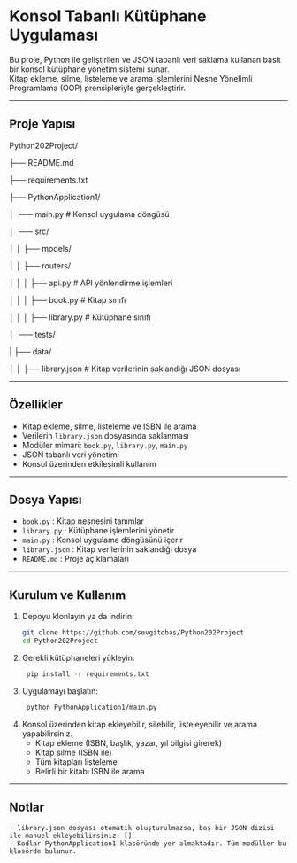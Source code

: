 ﻿# Konsol Tabanlı Kütüphane Uygulaması

Bu proje, Python ile geliştirilen ve JSON tabanlı veri saklama kullanan basit bir konsol kütüphane yönetim sistemi sunar.  
Kitap ekleme, silme, listeleme ve arama işlemlerini Nesne Yönelimli Programlama (OOP) prensipleriyle gerçekleştirir.

---

## Proje Yapısı

Python202Project/ 

├── README.md 

├── requirements.txt 

├── PythonApplication1/ 

│ ├── main.py				 # Konsol uygulama döngüsü

│ ├── src/

│ │ ├── models/

│ │ ├── routers/

│ │ │ ├── api.py             # API yönlendirme işlemleri

│ │ │ ├── book.py            # Kitap sınıfı

│ │ │ ├── library.py         # Kütüphane sınıfı

│ ├── tests/

| ├── data/

│ │ ├── library.json         # Kitap verilerinin saklandığı JSON dosyası

---

## Özellikler

- Kitap ekleme, silme, listeleme ve ISBN ile arama  
- Verilerin `library.json` dosyasında saklanması  
- Modüler mimari: `book.py`, `library.py`, `main.py`  
- JSON tabanlı veri yönetimi
- Konsol üzerinden etkileşimli kullanım

---

## Dosya Yapısı

- `book.py`         : Kitap nesnesini tanımlar  
- `library.py`      : Kütüphane işlemlerini yönetir  
- `main.py`         : Konsol uygulama döngüsünü içerir  
- `library.json`    : Kitap verilerinin saklandığı dosya  
- `README.md`       : Proje açıklamaları  

---

## Kurulum ve Kullanım

1. Depoyu klonlayın ya da indirin:  
   ```bash
   git clone https://github.com/sevgitobas/Python202Project
   cd Python202Project


2. Gerekli kütüphaneleri yükleyin:
   ```bash
	pip install -r requirements.txt


3. Uygulamayı başlatın:
   ```bash
	python PythonApplication1/main.py


4. Konsol üzerinden kitap ekleyebilir, silebilir, listeleyebilir ve arama yapabilirsiniz.
	- Kitap ekleme (ISBN, başlık, yazar, yıl bilgisi girerek)
	- Kitap silme (ISBN ile)
	- Tüm kitapları listeleme
	- Belirli bir kitabı ISBN ile arama

---

## Notlar

	- library.json dosyası otomatik oluşturulmazsa, boş bir JSON dizisi ile manuel ekleyebilirsiniz: []
	- Kodlar PythonApplication1 klasöründe yer almaktadır. Tüm modüller bu klasörde bulunur.
